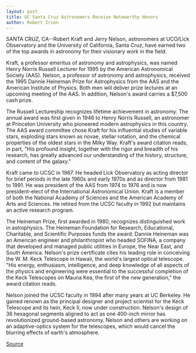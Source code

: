 ```yaml
---
layout: post
title: UC Santa Cruz Astronomers Receive Noteworthy Honors
author: Robert Irion
---
```


SANTA CRUZ, CA--Robert Kraft and Jerry Nelson, astronomers at  UCO/Lick Observatory and the University of California, Santa Cruz,  have earned two of the top awards in astronomy for their visionary  work in the field.

Kraft, a professor emeritus of astronomy and astrophysics,  was named Henry Norris Russell Lecturer for 1995 by the American  Astronomical Society (AAS). Nelson, a professor of astronomy and  astrophysics, received the 1995 Dannie Heineman Prize for  Astrophysics from the AAS and the American Institute of Physics.  Both men will deliver prize lectures at an upcoming meeting of the  AAS. In addition, Nelson's award carries a $7,500 cash prize.

The Russell Lectureship recognizes lifetime achievement in  astronomy. The annual award was first given in 1946 to Henry Norris  Russell, an astronomer at Princeton University who pioneered  modern astrophysics in this country. The AAS award committee  chose Kraft for his influential studies of variable stars, exploding  stars known as novae, stellar rotation, and the chemical properties  of the oldest stars in the Milky Way. Kraft's award citation reads, in  part, "His profound insight, together with the rigor and breadth of  his research, has greatly advanced our understanding of the history,  structure, and content of the galaxy."

Kraft came to UCSC in 1967. He headed Lick Observatory as  acting director for brief periods in the late 1960s and early 1970s  and as director from 1981 to 1991. He was president of the AAS  from 1974 to 1976 and is now president-elect of the International  Astronomical Union. Kraft is a member of both the National Academy  of Sciences and the American Academy of Arts and Sciences. He  retired from the UCSC faculty in 1992 but maintains an active  research program.

The Heineman Prize, first awarded in 1980, recognizes  distinguished work in astrophysics. The Heineman Foundation for  Research, Educational, Charitable, and Scientific Purposes funds the  award. Dannie Heineman was an American engineer and  philanthropist who headed SOFINA, a company that developed and  managed public utilities in Europe, the Near East, and South America.  Nelson's prize certificate cites his leading role in conceiving the W.  M. Keck Telescope in Hawaii, the world's largest optical telescope.  "His energy, enthusiasm, intelligence, and deep knowledge of all  aspects of the physics and engineering were essential to the  successful completion of the Keck Telescopes on Mauna Kea, the  first of the new generation," the award citation reads.

Nelson joined the UCSC faculty in 1994 after many years at UC  Berkeley. He gained renown as the principal designer and project  scientist for the Keck Telescope and its twin, Keck II, now under  construction. Nelson's design of 36 hexagonal segments aligned to  act as one 400-inch mirror has revolutionized ground-based  astronomy. Nelson and others are working on an adaptive-optics  system for the telescopes, which would cancel the blurring effects  of earth's atmosphere.

[Source](http://www1.ucsc.edu/news_events/press_releases/archive/94-95/01-95/012095-UC_Santa_Cruz_astro.html "Permalink to 012095-UC_Santa_Cruz_astro")

